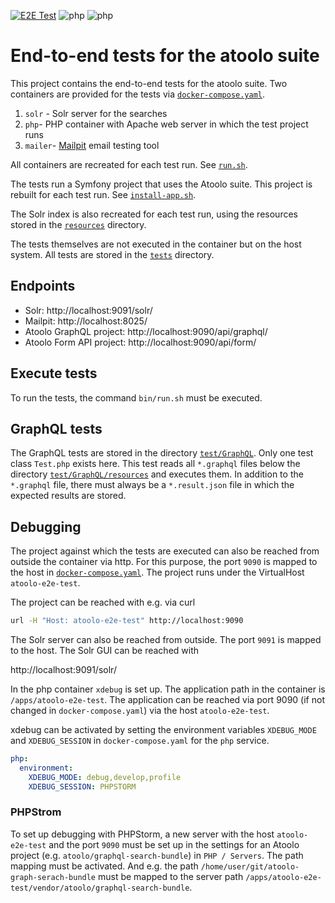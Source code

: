 [![E2E Test](https://github.com/sitepark/atoolo-e2e-test/actions/workflows/e2e-test.yml/badge.svg)](https://github.com/sitepark/atoolo-e2e-test/actions/workflows/e2e-test.yml)
![php](https://img.shields.io/badge/PHP-8.2-blue)
![php](https://img.shields.io/badge/PHP-8.3-blue)

# End-to-end tests for the atoolo suite

This project contains the end-to-end tests for the atoolo suite. Two containers are provided for the tests via [`docker-compose.yaml`](docker-compose.yaml).

1. `solr` - Solr server for the searches
2. `php`- PHP container with Apache web server in which the test project runs
2. `mailer`- [Mailpit](https://github.com/axllent/mailpit) email testing tool

All containers are recreated for each test run. See [`run.sh`](bin/run.sh).

The tests run a Symfony project that uses the Atoolo suite. This project is rebuilt for each test run. See [`install-app.sh`](docker/php/bin/install-app.sh).

The Solr index is also recreated for each test run, using the resources stored in the [`resources`](resources/) directory.

The tests themselves are not executed in the container but on the host system. All tests are stored in the [`tests`](tests/) directory.

## Endpoints

- Solr: http://localhost:9091/solr/
- Mailpit: http://localhost:8025/
- Atoolo GraphQL project: http://localhost:9090/api/graphql/
- Atoolo Form API project: http://localhost:9090/api/form/

## Execute tests

To run the tests, the command `bin/run.sh` must be executed.

## GraphQL tests

The GraphQL tests are stored in the directory [`test/GraphQL`](tests/GraphQL). Only one test class `Test.php` exists here. This test reads all `*.graphql` files below the directory [`test/GraphQL/resources`](test/GraphQL/resources/) and executes them. In addition to the `*.graphql` file, there must always be a `*.result.json` file in which the expected results are stored.

## Debugging

The project against which the tests are executed can also be reached from outside the container via http. For this purpose, the port `9090` is mapped to the host in [`docker-compose.yaml`](docker-compose.yaml). The project runs under the VirtualHost `atoolo-e2e-test`.

The project can be reached with e.g. via curl

```bash
url -H "Host: atoolo-e2e-test" http://localhost:9090
```

The Solr server can also be reached from outside. The port `9091` is mapped to the host. The Solr GUI can be reached with

http://localhost:9091/solr/

In the php container `xdebug` is set up. The application path in the container is `/apps/atoolo-e2e-test`. The application can be reached via port 9090 (if not changed in `docker-compose.yaml`) via the host `atoolo-e2e-test`.

xdebug can be activated by setting the environment variables `XDEBUG_MODE` and `XDEBUG_SESSION` in `docker-compose.yaml` for the `php` service.

```yaml
php:
  environment:
    XDEBUG_MODE: debug,develop,profile
    XDEBUG_SESSION: PHPSTORM
```

### PHPStrom

To set up debugging with PHPStorm, a new server with the host `atoolo-e2e-test` and the port `9090` must be set up in the settings for an Atoolo project (e.g. `atoolo/graphql-search-bundle`) in `PHP / Servers`. The path mapping must be activated. And e.g. the path `/home/user/git/atoolo-graph-serach-bundle` must be mapped to the server path `/apps/atoolo-e2e-test/vendor/atoolo/graphql-search-bundle`.

